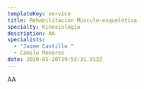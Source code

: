 ```yaml
---
templateKey: service
title: Rehabilitación Músculo-esquelética
specialty: Kinesiología
description: AA
specialists:
  - "Jaime Castillo "
  - Camilo Menares
date: 2020-05-20T19:53:31.912Z
---
```

AA